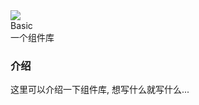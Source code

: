 <div class="varlet-introduce">
  <img class="varlet-introduce__image" src="./logo.svg" />
  <div class="varlet-introduce__name">Basic</div>  
  <div class="varlet-introduce__des">一个组件库</div>
</div>

### 介绍

这里可以介绍一下组件库, 想写什么就写什么...